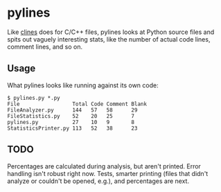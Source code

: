 pylines
=======
Like [clines](https://github.com/jneufeld/clines) does for C/C++ files, pylines
looks at Python source files and spits out vaguely interesting stats, like the
number of actual code lines, comment lines, and so on.

Usage
-----
What pylines looks like running against its own code:

```
$ pylines.py *.py
File                 Total Code Comment Blank
FileAnalyzer.py      144   57   58      29
FileStatistics.py    52    20   25      7
pylines.py           27    10   9       8
StatisticsPrinter.py 113   52   38      23
```

TODO
----
Percentages are calculated during analysis, but aren't printed. Error handling 
isn't robust right now. Tests, smarter printing (files that didn't analyze or
couldn't be opened, e.g.), and percentages are next.
